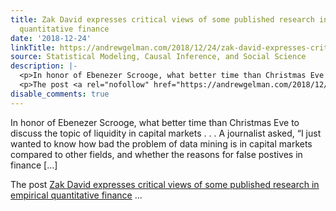 ```yaml
---
title: Zak David expresses critical views of some published research in empirical
  quantitative finance
date: '2018-12-24'
linkTitle: https://andrewgelman.com/2018/12/24/zak-david-expresses-critical-views-much-published-research-empirical-quantitative-finance/
source: Statistical Modeling, Causal Inference, and Social Science
description: |-
  <p>In honor of Ebenezer Scrooge, what better time than Christmas Eve to discuss the topic of liquidity in capital markets . . . A journalist asked, &#8220;I just wanted to know how bad the problem of data mining is in capital markets compared to other fields, and whether the reasons for false postives in finance [&#8230;]</p>
  <p>The post <a rel="nofollow" href="https://andrewgelman.com/2018/12/24/zak-david-expresses-critical-views-much-published-research-empirical-quantitative-finance/">Zak David expresses critical views of some published research in empirical quantitative finance</a> ...
disable_comments: true
---
```

<p>In honor of Ebenezer Scrooge, what better time than Christmas Eve to discuss the topic of liquidity in capital markets . . . A journalist asked, &#8220;I just wanted to know how bad the problem of data mining is in capital markets compared to other fields, and whether the reasons for false postives in finance [&#8230;]</p>
<p>The post <a rel="nofollow" href="https://andrewgelman.com/2018/12/24/zak-david-expresses-critical-views-much-published-research-empirical-quantitative-finance/">Zak David expresses critical views of some published research in empirical quantitative finance</a> ...
